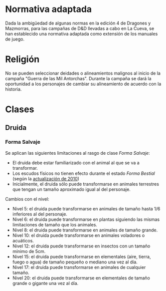 <!-- TITLE: Normativa para D&D -->

# Normativa adaptada

Dada la ambigüedad de algunas normas en la edición 4 de Dragones y Mazmorras, para las campañas de D&D llevadas a cabo en La Cueva, se han establecido una normativa adaptada como extensión de los manuales de juego.

# Religión

No se pueden seleccionar deidades o alineamientos malignos al inicio de la campaña "Guerra de las Mil Antorchas". Durante la campaña se dará la oportunidad a los personajes de cambiar su alineamiento de acuerdo con la historia.

# Clases

## Druida

### Forma Salvaje

Se aplican las siguientes limitaciones al rasgo de clase *Forma Salvaje*:

* El druida debe estar familiarizado con el animal al que se va a transformar.
* Los escudos físicos no tienen efecto durante el estado *Forma Bestial* (según la [actualización de 2010](http://dnd4.wikia.com/wiki/March_2010_update))
* Inicialmente, el druida sólo puede transformarse en animales terrestres que tengan un tamaño aproximado igual al del personaje.

Cambios con el nivel:

* Nivel 5: el druida puede transformarse en animales de tamaño hasta 1/6 inferiores al del personaje.
* Nivel 6: el druida puede transformarse en plantas siguiendo las mismas limitaciones de tamaño que los animales.
* Nivel 8: el druida puede transformarse en animales de tamaño grande.
* Nivel 10: el druida puede transformarse en animales voladores o acuáticos.
* Nivel 12: el druida puede transformarse en insectos con un tamaño mínimo de 5cm.
* Nivel 15: el druida puede transformarse en elementales (aire, tierra, fuego o agua) de tamaño pequeño o mediano una vez al día.
* Nivel 17: el druida puede transformarse en animales de cualquier tamaño.
* Nivel 20: el druida puede transformarse en elementales de tamaño grande o gigante una vez al día.